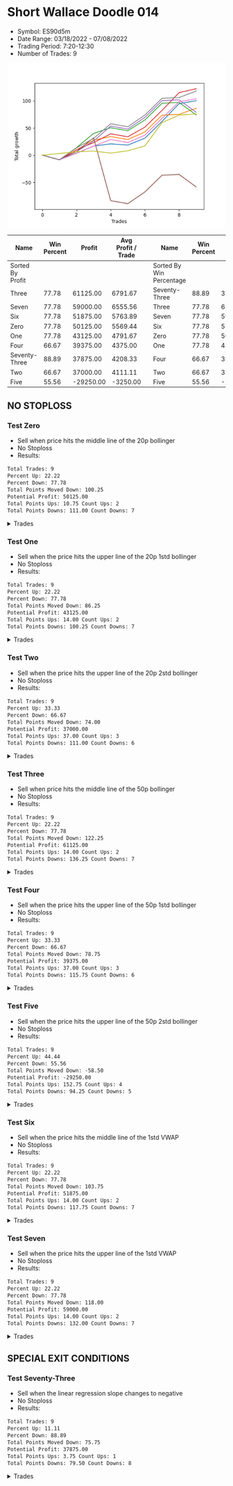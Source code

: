 # Short Wallace Doodle 014 
- Symbol: ES90d5m
- Date Range: 03/18/2022 - 07/08/2022
- Trading Period: 7:20-12:30
- Number of Trades: 9

![Plot](ShortWallaceDoodle014ES90d5m.png)

| Name | Win Percent | Profit | Avg Profit / Trade |     | Name | Win Percent | Profit | Avg Profit / Trade |
| ---- | ----------- | ------ | ------------------ | --- | ---- | ----------- | ------ | ------------------ |
| Sorted By <br> Profit | | | | | Sorted By <br> Win Percentage ||||
| Three | 77.78 | 61125.00 | 6791.67 |     | Seventy-Three | 88.89 | 37875.00 | 4208.33 |
| Seven | 77.78 | 59000.00 | 6555.56 |     | Three | 77.78 | 61125.00 | 6791.67 |
| Six | 77.78 | 51875.00 | 5763.89 |     | Seven | 77.78 | 59000.00 | 6555.56 |
| Zero | 77.78 | 50125.00 | 5569.44 |     | Six | 77.78 | 51875.00 | 5763.89 |
| One | 77.78 | 43125.00 | 4791.67 |     | Zero | 77.78 | 50125.00 | 5569.44 |
| Four | 66.67 | 39375.00 | 4375.00 |     | One | 77.78 | 43125.00 | 4791.67 |
| Seventy-Three | 88.89 | 37875.00 | 4208.33 |     | Four | 66.67 | 39375.00 | 4375.00 |
| Two | 66.67 | 37000.00 | 4111.11 |     | Two | 66.67 | 37000.00 | 4111.11 |
| Five | 55.56 | -29250.00 | -3250.00 |     | Five | 55.56 | -29250.00 | -3250.00 |

## NO STOPLOSS

### Test Zero
* Sell when price hits the middle line of the 20p bollinger
* No Stoploss
* Results:
```
Total Trades: 9
Percent Up: 22.22
Percent Down: 77.78
Total Points Moved Down: 100.25
Potential Profit: 50125.00
Total Points Ups: 10.75 Count Ups: 2
Total Points Downs: 111.00 Count Downs: 7
```

<details><summary>Trades</summary>

<code>In: 2022-03-28 12:00:00		Out: 2022-03-28 12:50:00		Total Position Time: 50:00		Total Move Down: -8.50		Total to Date: -8.50</code> <br />
<code>In: 2022-04-01 11:35:00		Out: 2022-04-01 12:12:40		Total Position Time: 37:40		Total Move Down: 12.00		Total to Date: 3.50</code> <br />
<code>In: 2022-04-06 10:50:00		Out: 2022-04-06 11:00:10		Total Position Time: 10:10		Total Move Down: 13.25		Total to Date: 16.75</code> <br />
<code>In: 2022-05-04 09:40:00		Out: 2022-05-04 10:50:05		Total Position Time: 70:05		Total Move Down: 4.00		Total to Date: 20.75</code> <br />
<code>In: 2022-05-25 11:35:00		Out: 2022-05-25 12:49:20		Total Position Time: 74:20		Total Move Down: -2.25		Total to Date: 18.50</code> <br />
<code>In: 2022-06-10 12:00:00		Out: 2022-06-10 12:05:20		Total Position Time: 05:20		Total Move Down: 12.75		Total to Date: 31.25</code> <br />
<code>In: 2022-06-15 11:00:00		Out: 2022-06-15 11:05:10		Total Position Time: 05:10		Total Move Down: 30.75		Total to Date: 62.00</code> <br />
<code>In: 2022-06-15 11:50:00		Out: 2022-06-15 11:58:10		Total Position Time: 08:10		Total Move Down: 32.75		Total to Date: 94.75</code> <br />
<code>In: 2022-07-06 11:00:00		Out: 2022-07-06 11:11:35		Total Position Time: 11:35		Total Move Down: 5.50		Total to Date: 100.25</code> <br />


</details>

### Test One
* Sell when the price hits the upper line of the 20p 1std bollinger
* No Stoploss
* Results:
```
Total Trades: 9
Percent Up: 22.22
Percent Down: 77.78
Total Points Moved Down: 86.25
Potential Profit: 43125.00
Total Points Ups: 14.00 Count Ups: 2
Total Points Downs: 100.25 Count Downs: 7
```

<details><summary>Trades</summary>

<code>In: 2022-03-28 12:00:00		Out: 2022-03-28 12:50:00		Total Position Time: 50:00		Total Move Down: -8.50		Total to Date: -8.50</code> <br />
<code>In: 2022-04-01 11:35:00		Out: 2022-04-01 12:20:05		Total Position Time: 45:05		Total Move Down: 18.25		Total to Date: 9.75</code> <br />
<code>In: 2022-04-06 10:50:00		Out: 2022-04-06 11:09:45		Total Position Time: 19:45		Total Move Down: 17.75		Total to Date: 27.50</code> <br />
<code>In: 2022-05-04 09:40:00		Out: 2022-05-04 11:07:25		Total Position Time: 87:25		Total Move Down: 6.75		Total to Date: 34.25</code> <br />
<code>In: 2022-05-25 11:35:00		Out: 2022-05-25 12:50:00		Total Position Time: 75:00		Total Move Down: -5.50		Total to Date: 28.75</code> <br />
<code>In: 2022-06-10 12:00:00		Out: 2022-06-10 12:45:40		Total Position Time: 45:40		Total Move Down: 14.00		Total to Date: 42.75</code> <br />
<code>In: 2022-06-15 11:00:00		Out: 2022-06-15 11:05:10		Total Position Time: 05:10		Total Move Down: 30.75		Total to Date: 73.50</code> <br />
<code>In: 2022-06-15 11:50:00		Out: 2022-06-15 12:50:00		Total Position Time: 60:00		Total Move Down: 1.50		Total to Date: 75.00</code> <br />
<code>In: 2022-07-06 11:00:00		Out: 2022-07-06 11:12:15		Total Position Time: 12:15		Total Move Down: 11.25		Total to Date: 86.25</code> <br />


</details>

### Test Two
* Sell when the price hits the upper line of the 20p 2std bollinger
* No Stoploss
* Results:
```
Total Trades: 9
Percent Up: 33.33
Percent Down: 66.67
Total Points Moved Down: 74.00
Potential Profit: 37000.00
Total Points Ups: 37.00 Count Ups: 3
Total Points Downs: 111.00 Count Downs: 6
```

<details><summary>Trades</summary>

<code>In: 2022-03-28 12:00:00		Out: 2022-03-28 12:50:00		Total Position Time: 50:00		Total Move Down: -8.50		Total to Date: -8.50</code> <br />
<code>In: 2022-04-01 11:35:00		Out: 2022-04-01 12:36:15		Total Position Time: 61:15		Total Move Down: 22.25		Total to Date: 13.75</code> <br />
<code>In: 2022-04-06 10:50:00		Out: 2022-04-06 11:15:15		Total Position Time: 25:15		Total Move Down: 26.25		Total to Date: 40.00</code> <br />
<code>In: 2022-05-04 09:40:00		Out: 2022-05-04 11:07:40		Total Position Time: 87:40		Total Move Down: 10.50		Total to Date: 50.50</code> <br />
<code>In: 2022-05-25 11:35:00		Out: 2022-05-25 12:50:00		Total Position Time: 75:00		Total Move Down: -5.50		Total to Date: 45.00</code> <br />
<code>In: 2022-06-10 12:00:00		Out: 2022-06-10 12:46:55		Total Position Time: 46:55		Total Move Down: 19.75		Total to Date: 64.75</code> <br />
<code>In: 2022-06-15 11:00:00		Out: 2022-06-15 11:05:10		Total Position Time: 05:10		Total Move Down: 30.75		Total to Date: 95.50</code> <br />
<code>In: 2022-06-15 11:50:00		Out: 2022-06-15 12:50:00		Total Position Time: 60:00		Total Move Down: 1.50		Total to Date: 97.00</code> <br />
<code>In: 2022-07-06 11:00:00		Out: 2022-07-06 12:50:00		Total Position Time: 110:00		Total Move Down: -23.00		Total to Date: 74.00</code> <br />


</details>

### Test Three
* Sell when price hits the middle line of the 50p bollinger
* No Stoploss
* Results:
```
Total Trades: 9
Percent Up: 22.22
Percent Down: 77.78
Total Points Moved Down: 122.25
Potential Profit: 61125.00
Total Points Ups: 14.00 Count Ups: 2
Total Points Downs: 136.25 Count Downs: 7
```

<details><summary>Trades</summary>

<code>In: 2022-03-28 12:00:00		Out: 2022-03-28 12:50:00		Total Position Time: 50:00		Total Move Down: -8.50		Total to Date: -8.50</code> <br />
<code>In: 2022-04-01 11:35:00		Out: 2022-04-01 12:20:05		Total Position Time: 45:05		Total Move Down: 18.25		Total to Date: 9.75</code> <br />
<code>In: 2022-04-06 10:50:00		Out: 2022-04-06 11:08:35		Total Position Time: 18:35		Total Move Down: 13.25		Total to Date: 23.00</code> <br />
<code>In: 2022-05-04 09:40:00		Out: 2022-05-04 11:20:50		Total Position Time: 100:50		Total Move Down: 16.25		Total to Date: 39.25</code> <br />
<code>In: 2022-05-25 11:35:00		Out: 2022-05-25 12:50:00		Total Position Time: 75:00		Total Move Down: -5.50		Total to Date: 33.75</code> <br />
<code>In: 2022-06-10 12:00:00		Out: 2022-06-10 12:46:10		Total Position Time: 46:10		Total Move Down: 17.75		Total to Date: 51.50</code> <br />
<code>In: 2022-06-15 11:00:00		Out: 2022-06-15 11:05:10		Total Position Time: 05:10		Total Move Down: 30.75		Total to Date: 82.25</code> <br />
<code>In: 2022-06-15 11:50:00		Out: 2022-06-15 11:58:10		Total Position Time: 08:10		Total Move Down: 32.75		Total to Date: 115.00</code> <br />
<code>In: 2022-07-06 11:00:00		Out: 2022-07-06 11:11:50		Total Position Time: 11:50		Total Move Down: 7.25		Total to Date: 122.25</code> <br />


</details>

### Test Four
* Sell when the price hits the upper line of the 50p 1std bollinger
* No Stoploss
* Results:
```
Total Trades: 9
Percent Up: 33.33
Percent Down: 66.67
Total Points Moved Down: 78.75
Potential Profit: 39375.00
Total Points Ups: 37.00 Count Ups: 3
Total Points Downs: 115.75 Count Downs: 6
```

<details><summary>Trades</summary>

<code>In: 2022-03-28 12:00:00		Out: 2022-03-28 12:50:00		Total Position Time: 50:00		Total Move Down: -8.50		Total to Date: -8.50</code> <br />
<code>In: 2022-04-01 11:35:00		Out: 2022-04-01 12:50:00		Total Position Time: 75:00		Total Move Down: 15.00		Total to Date: 6.50</code> <br />
<code>In: 2022-04-06 10:50:00		Out: 2022-04-06 11:11:20		Total Position Time: 21:20		Total Move Down: 19.25		Total to Date: 25.75</code> <br />
<code>In: 2022-05-04 09:40:00		Out: 2022-05-04 11:34:10		Total Position Time: 114:10		Total Move Down: 27.75		Total to Date: 53.50</code> <br />
<code>In: 2022-05-25 11:35:00		Out: 2022-05-25 12:50:00		Total Position Time: 75:00		Total Move Down: -5.50		Total to Date: 48.00</code> <br />
<code>In: 2022-06-10 12:00:00		Out: 2022-06-10 12:50:00		Total Position Time: 50:00		Total Move Down: 21.50		Total to Date: 69.50</code> <br />
<code>In: 2022-06-15 11:00:00		Out: 2022-06-15 11:05:10		Total Position Time: 05:10		Total Move Down: 30.75		Total to Date: 100.25</code> <br />
<code>In: 2022-06-15 11:50:00		Out: 2022-06-15 12:50:00		Total Position Time: 60:00		Total Move Down: 1.50		Total to Date: 101.75</code> <br />
<code>In: 2022-07-06 11:00:00		Out: 2022-07-06 12:50:00		Total Position Time: 110:00		Total Move Down: -23.00		Total to Date: 78.75</code> <br />


</details>

### Test Five
* Sell when the price hits the upper line of the 50p 2std bollinger
* No Stoploss
* Results:
```
Total Trades: 9
Percent Up: 44.44
Percent Down: 55.56
Total Points Moved Down: -58.50
Potential Profit: -29250.00
Total Points Ups: 152.75 Count Ups: 4
Total Points Downs: 94.25 Count Downs: 5
```

<details><summary>Trades</summary>

<code>In: 2022-03-28 12:00:00		Out: 2022-03-28 12:50:00		Total Position Time: 50:00		Total Move Down: -8.50		Total to Date: -8.50</code> <br />
<code>In: 2022-04-01 11:35:00		Out: 2022-04-01 12:50:00		Total Position Time: 75:00		Total Move Down: 15.00		Total to Date: 6.50</code> <br />
<code>In: 2022-04-06 10:50:00		Out: 2022-04-06 11:15:05		Total Position Time: 25:05		Total Move Down: 25.50		Total to Date: 32.00</code> <br />
<code>In: 2022-05-04 09:40:00		Out: 2022-05-04 12:50:00		Total Position Time: 190:00		Total Move Down: -115.75		Total to Date: -83.75</code> <br />
<code>In: 2022-05-25 11:35:00		Out: 2022-05-25 12:50:00		Total Position Time: 75:00		Total Move Down: -5.50		Total to Date: -89.25</code> <br />
<code>In: 2022-06-10 12:00:00		Out: 2022-06-10 12:50:00		Total Position Time: 50:00		Total Move Down: 21.50		Total to Date: -67.75</code> <br />
<code>In: 2022-06-15 11:00:00		Out: 2022-06-15 11:05:10		Total Position Time: 05:10		Total Move Down: 30.75		Total to Date: -37.00</code> <br />
<code>In: 2022-06-15 11:50:00		Out: 2022-06-15 12:50:00		Total Position Time: 60:00		Total Move Down: 1.50		Total to Date: -35.50</code> <br />
<code>In: 2022-07-06 11:00:00		Out: 2022-07-06 12:50:00		Total Position Time: 110:00		Total Move Down: -23.00		Total to Date: -58.50</code> <br />


</details>

### Test Six
* Sell when the price hits the middle line of the 1std VWAP
* No Stoploss
* Results:
```
Total Trades: 9
Percent Up: 22.22
Percent Down: 77.78
Total Points Moved Down: 103.75
Potential Profit: 51875.00
Total Points Ups: 14.00 Count Ups: 2
Total Points Downs: 117.75 Count Downs: 7
```

<details><summary>Trades</summary>

<code>In: 2022-03-28 12:00:00		Out: 2022-03-28 12:50:00		Total Position Time: 50:00		Total Move Down: -8.50		Total to Date: -8.50</code> <br />
<code>In: 2022-04-01 11:35:00		Out: 2022-04-01 12:12:50		Total Position Time: 37:50		Total Move Down: 12.00		Total to Date: 3.50</code> <br />
<code>In: 2022-04-06 10:50:00		Out: 2022-04-06 11:00:10		Total Position Time: 10:10		Total Move Down: 13.25		Total to Date: 16.75</code> <br />
<code>In: 2022-05-04 09:40:00		Out: 2022-05-04 11:20:20		Total Position Time: 100:20		Total Move Down: 12.00		Total to Date: 28.75</code> <br />
<code>In: 2022-05-25 11:35:00		Out: 2022-05-25 12:50:00		Total Position Time: 75:00		Total Move Down: -5.50		Total to Date: 23.25</code> <br />
<code>In: 2022-06-10 12:00:00		Out: 2022-06-10 12:05:35		Total Position Time: 05:35		Total Move Down: 13.50		Total to Date: 36.75</code> <br />
<code>In: 2022-06-15 11:00:00		Out: 2022-06-15 11:05:10		Total Position Time: 05:10		Total Move Down: 30.75		Total to Date: 67.50</code> <br />
<code>In: 2022-06-15 11:50:00		Out: 2022-06-15 11:57:55		Total Position Time: 07:55		Total Move Down: 30.75		Total to Date: 98.25</code> <br />
<code>In: 2022-07-06 11:00:00		Out: 2022-07-06 11:11:35		Total Position Time: 11:35		Total Move Down: 5.50		Total to Date: 103.75</code> <br />


</details>

### Test Seven
* Sell when the price hits the upper line of the 1std VWAP
* No Stoploss
* Results:
```
Total Trades: 9
Percent Up: 22.22
Percent Down: 77.78
Total Points Moved Down: 118.00
Potential Profit: 59000.00
Total Points Ups: 14.00 Count Ups: 2
Total Points Downs: 132.00 Count Downs: 7
```

<details><summary>Trades</summary>

<code>In: 2022-03-28 12:00:00		Out: 2022-03-28 12:50:00		Total Position Time: 50:00		Total Move Down: -8.50		Total to Date: -8.50</code> <br />
<code>In: 2022-04-01 11:35:00		Out: 2022-04-01 12:33:30		Total Position Time: 58:30		Total Move Down: 21.75		Total to Date: 13.25</code> <br />
<code>In: 2022-04-06 10:50:00		Out: 2022-04-06 11:09:40		Total Position Time: 19:40		Total Move Down: 17.50		Total to Date: 30.75</code> <br />
<code>In: 2022-05-04 09:40:00		Out: 2022-05-04 11:34:05		Total Position Time: 114:05		Total Move Down: 27.00		Total to Date: 57.75</code> <br />
<code>In: 2022-05-25 11:35:00		Out: 2022-05-25 12:50:00		Total Position Time: 75:00		Total Move Down: -5.50		Total to Date: 52.25</code> <br />
<code>In: 2022-06-10 12:00:00		Out: 2022-06-10 12:50:00		Total Position Time: 50:00		Total Move Down: 21.50		Total to Date: 73.75</code> <br />
<code>In: 2022-06-15 11:00:00		Out: 2022-06-15 11:05:10		Total Position Time: 05:10		Total Move Down: 30.75		Total to Date: 104.50</code> <br />
<code>In: 2022-06-15 11:50:00		Out: 2022-06-15 12:50:00		Total Position Time: 60:00		Total Move Down: 1.50		Total to Date: 106.00</code> <br />
<code>In: 2022-07-06 11:00:00		Out: 2022-07-06 11:12:25		Total Position Time: 12:25		Total Move Down: 12.00		Total to Date: 118.00</code> <br />


</details>

## SPECIAL EXIT CONDITIONS 

### Test Seventy-Three
* Sell when the linear regression slope changes to negative
* No Stoploss
* Results:
```
Total Trades: 9
Percent Up: 11.11
Percent Down: 88.89
Total Points Moved Down: 75.75
Potential Profit: 37875.00
Total Points Ups: 3.75 Count Ups: 1
Total Points Downs: 79.50 Count Downs: 8
```

<details><summary>Trades</summary>

<code>In: 2022-03-28 12:00:00		Out: 2022-03-28 12:10:00		Total Position Time: 10:00		Total Move Down: 3.00		Total to Date: 3.00</code> <br />
<code>In: 2022-04-01 11:35:00		Out: 2022-04-01 11:50:00		Total Position Time: 15:00		Total Move Down: 3.25		Total to Date: 6.25</code> <br />
<code>In: 2022-04-06 10:50:00		Out: 2022-04-06 10:54:05		Total Position Time: 04:05		Total Move Down: 1.25		Total to Date: 7.50</code> <br />
<code>In: 2022-05-04 09:40:00		Out: 2022-05-04 09:57:05		Total Position Time: 17:05		Total Move Down: -3.75		Total to Date: 3.75</code> <br />
<code>In: 2022-05-25 11:35:00		Out: 2022-05-25 11:50:00		Total Position Time: 15:00		Total Move Down: 4.25		Total to Date: 8.00</code> <br />
<code>In: 2022-06-10 12:00:00		Out: 2022-06-10 12:04:05		Total Position Time: 04:05		Total Move Down: 9.00		Total to Date: 17.00</code> <br />
<code>In: 2022-06-15 11:00:00		Out: 2022-06-15 11:09:05		Total Position Time: 09:05		Total Move Down: 42.75		Total to Date: 59.75</code> <br />
<code>In: 2022-06-15 11:50:00		Out: 2022-06-15 12:02:00		Total Position Time: 12:00		Total Move Down: 14.00		Total to Date: 73.75</code> <br />
<code>In: 2022-07-06 11:00:00		Out: 2022-07-06 11:03:05		Total Position Time: 03:05		Total Move Down: 2.00		Total to Date: 75.75</code> <br />


</details>